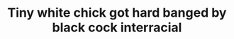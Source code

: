 ---
layout: post
title: Tiny white chick got hard banged by black cock interracial
duration: '07:10'
view: 155
rate: 2
video: 'https://flashservice.xvideos.com/embedframe/25434791'
category: 
 - black
 - outdoor
tags: 
 - big-black-cock
priority: 0.9
changefreq: daily
---